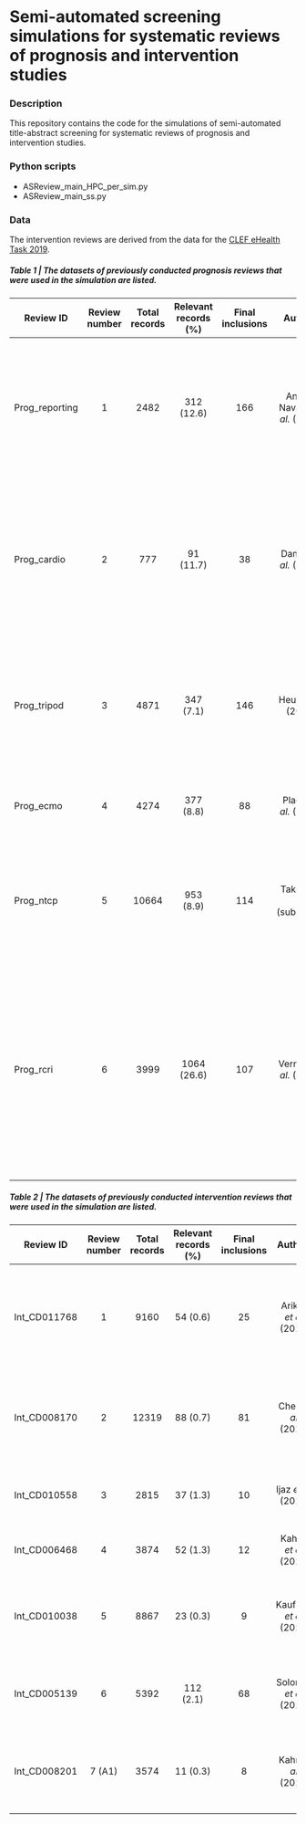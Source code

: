 # Semi-automated screening simulations for systematic reviews of prognosis and intervention studies

### Description
This repository contains the code for the simulations of semi-automated title-abstract screening for systematic reviews of prognosis and intervention studies.

### Python scripts
- ASReview_main_HPC_per_sim.py
- ASReview_main_ss.py

### Data
The intervention reviews are derived from the data for the [CLEF eHealth Task 2019](https://github.com/CLEF-TAR/tar/tree/master/2019-TAR). 

##### Table 1 | The datasets of previously conducted **prognosis reviews** that were used in the simulation are listed.

| Review ID | Review number | Total records    | Relevant records (%)    | Final inclusions | Authors | Title |
| --- | :---:   | :---: | :---: | :---: | :---: | :---: |
| Prog_reporting | 1 | 2482   | 312 (12.6)   | 166 | Andaur Navarro *et al.* (2022) | Completeness of reporting of clinical prediction models developed using supervised machine learning: a systematic review|
| Prog_cardio | 2 | 777   | 91 (11.7)   | 38 | Damen *et al.* (2019) | Performance of the Framingham risk models and pooled cohort equations for predicting 10-year risk of cardiovascular disease: a systematic review and meta-analysis|
| Prog_tripod | 3 | 4871   | 347 (7.1)   | 146 | Heus *et al.* (2018) | Poor reporting of multivariable prediction model studies: towards a targeted implementation strategy of the TRIPOD statement|
| Prog_ecmo | 4 | 4274   | 377 (8.8)   | 88 | Pladet *et al.* (2023) | Prognostic models for mortality risk in patients requiring ECMO|
| Prog_ntcp | 5 | 10664   | 953 (8.9)   | 114 | Takada *et al.* (submitted) | Prognostic models for radiation‐induced complications after radiotherapy in head and neck cancer patients|
| Prog_rcri | 6 | 3999   | 1064 (26.6)   | 107 | Vernooij *et al.* (2021) | The comparative and added prognostic value of biomarkers to the Revised Cardiac Risk Index for preoperative prediction of major adverse cardiac events and all-cause mortality in patients who undergo noncardiac surgery|


##### Table 2 | The datasets of previously conducted **intervention reviews** that were used in the simulation are listed.

| Review ID | Review number | Total records    | Relevant records (%)    | Final inclusions | Authors | Title |
| --- | :---:   | :---: | :---: | :---: | :---: | :---: |
| Int_CD011768 | 1 | 9160   | 54 (0.6)   | 25 | Arikpo *et al.* (2018) | Educational interventions for improving primary caregiver complementary feeding practices for children aged 24 months and under|
| Int_CD008170 | 2 | 12319   | 88 (0.7)   | 81 | Chen *et al.* (2018) | First‐line drugs inhibiting the renin angiotensin system versus other first‐line antihypertensive drug classes for hypertension|
| Int_CD010558 | 3 | 2815   | 37 (1.3)   | 10 | Ijaz *et al.* (2018) | Psychological therapies for treatment‐resistant depression in adults|
| Int_CD006468 | 4 | 3874   | 52 (1.3)   | 12 | Kahale *et al.* (2018) | Anticoagulation for people with cancer and central venous catheters|
| Int_CD010038 | 5 | 8867   | 23 (0.3)   | 9 | Kaufman *et al.* (2018) | Face‐to‐face interventions for informing or educating parents about early childhood vaccination|
| Int_CD005139 | 6 | 5392   | 112 (2.1)   | 68 | Solomon *et al.* (2019) | Anti‐vascular endothelial growth factor for neovascular age‐related macular degeneration|
| Int_CD008201 | 7 (A1) | 3574   | 11 (0.3)   | 8 | Kahn *et al.* (2019) | Interventions for implementation of thromboprophylaxis in hospitalized patients at risk for venous thromboembolism|
